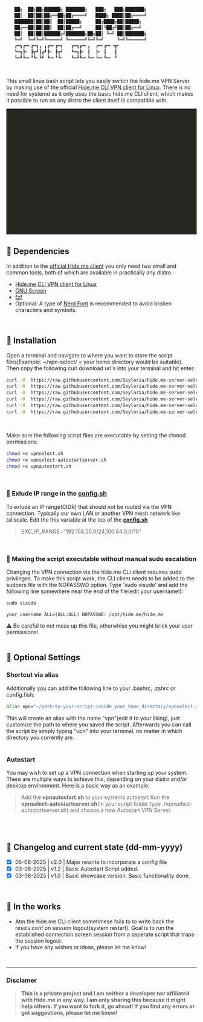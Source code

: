 ```
   ██╗  ██╗██╗██████╗ ███████╗   ███╗   ███╗███████╗   
   ██║  ██║██║██╔══██╗██╔════╝   ████╗ ████║██╔════╝   
   ███████║██║██║  ██║█████╗     ██╔████╔██║█████╗     
   ██╔══██║██║██║  ██║██╔══╝     ██║╚██╔╝██║██╔══╝     
   ██║  ██║██║██████╔╝███████╗██╗██║ ╚═╝ ██║███████╗   
   ╚═╝  ╚═╝╚═╝╚═════╝ ╚══════╝╚═╝╚═╝     ╚═╝╚══════╝   
   ┏━┓┏━╸┏━┓╻ ╻┏━╸┏━┓   ┏━┓┏━╸╻  ┏━╸┏━╸╺┳╸             
   ┗━┓┣╸ ┣┳┛┃┏┛┣╸ ┣┳┛   ┗━┓┣╸ ┃  ┣╸ ┃   ┃              
   ┗━┛┗━╸╹┗╸┗┛ ┗━╸╹┗╸   ┗━┛┗━╸┗━╸┗━╸┗━╸ ╹
```
<br/>

This small linux bash script lets you easily switch the hide.me VPN Server by making use of the official [Hide.me CLI VPN client for Linux](https://github.com/eventure/hide.client.linux).
There is no need for systemd as it only uses the basic hide.me CLI client, which makes it possible to run on any distro the client itself is compatible with.
<br/>


![Showcase](/showcase.gif)

## :dna: Dependencies
In addition to the [official Hide.me client](https://github.com/eventure/hide.client.linux) you only need two small and common tools, both of which are available in practically any distro.
- [Hide.me CLI VPN client for Linux](https://github.com/eventure/hide.client.linux)
- [GNU Screen](https://www.gnu.org/software/screen/)
- [fzf](https://github.com/junegunn/fzf)
- Optional: A type of [Nerd Font](https://www.nerdfonts.com/) is recommended to avoid broken characters and symbols.
<br/>

## :floppy_disk: Installation
Open a terminal and navigate to where you want to store the script files(Example: ~/vpn-select/ =  your home directory would be suitable).
Then copy the following curl download url's into your terminal and hit enter:
```sh
curl -O  https://raw.githubusercontent.com/Seyloria/hide.me-server-select/main/config.sh
curl -O  https://raw.githubusercontent.com/Seyloria/hide.me-server-select/main/vpnselect.sh
curl -O  https://raw.githubusercontent.com/Seyloria/hide.me-server-select/main/vpnselect-autostartserver.sh
curl -O  https://raw.githubusercontent.com/Seyloria/hide.me-server-select/main/vpnautostart.sh
curl -O  https://raw.githubusercontent.com/Seyloria/hide.me-server-select/main/autostart-server.txt
curl -O  https://raw.githubusercontent.com/Seyloria/hide.me-server-select/main/serverlist.csv
```
<br/>

Make sure the following script files are executable by setting the chmod permissions:
```sh
chmod +x vpnselect.sh
chmod +x vpnselect-autostartserver.sh
chmod +x vpnautostart.sh
```
<br/>

### :no_entry_sign: Exlude IP range in the **<ins>config.sh</ins>**
To exlude an IP range(CIDR) that should not be routed via the VPN connection.
Typically our own LAN or another VPN mesh network like tailscale.
Edit the this variable at the top of the **<ins>config.sh</ins>**
> EXC_IP_RANGE="192.168.55.0/24,100.64.0.0/10"
<br/>

### :key: Making the script executable without manual sudo escalation
Changing the VPN connection via the hide.me CLI client requires sudo privileges.
To make this script work, the CLI client needs to be added to the sudoers file with the NOPASSWD option.
Type 'sudo visudo' and add the following line somewhere near the end of the file(edit your username!):
```
sudo visudo
```
```
your_username ALL=(ALL:ALL) NOPASSWD: /opt/hide.me/hide.me
```
:warning: Be careful to not mess up this file, otherwhise you might brick your user permissions!
<br/>
<br/>

## :link: Optional Settings

### Shortcut via alias
Additionally you can add the following line to your .bashrc, .zshrc or config.fish:
```sh
alias vpn="~/path-to-your-script-inside_your_home_directory/vpnselect.sh"
```
This will create an alias with the name "vpn"(edit it to your liking), just customize the path to where you saved the script.
Afterwards you can call the script by simply typing "vpn" into your terminal, no matter in which directory you currently are.
<br/>
<br/>

### Autostart
You may wish to set up a VPN connection when starting up your system.
There are multiple ways to achieve this, depending on your distro and/or desktop environment.
Here is a basic way as an example:
> Add the **vpnautostart.sh** to your systems autostart
> Run the **vpnselect-autostartserver.sh**(In your script folder type ./vpnselect-autostartserver.sh) and choose a new Autostart VPN Server.
<br/>
<br/>

## :scroll: Changelog and current state (dd-mm-yyyy)

- [x] 05-08-2025 | v2.0 | Major rewrite to incorporate a config file
- [x] 03-08-2025 | v1.2 | Basic Autostart Script added.
- [x] 03-08-2025 | v1.0 | Basic showcase version. Basic functionality done.
<br/>

## :construction: In the works
- Atm the hide.me CLI client sometimese fails to to write back the resolv.conf on session logout(system restart). Goal is to run the established connection screen session from a seperate script that traps the session logout.
- If you have any wishes or ideas, please let me know!
<br/>

---
### Disclamer

> **This is a private project and I am neither a developer nor affiliated with Hide.me in any way. I am only sharing this because it might help others. If you want to fork it, go ahead! If you find any errors or got suggestions, please let me know!**
